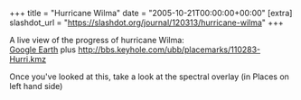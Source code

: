 +++
title = "Hurricane Wilma"
date = "2005-10-21T00:00:00+00:00"
[extra]
slashdot_url = "https://slashdot.org/journal/120313/hurricane-wilma"
+++

<p>A live view of the progress of hurricane Wilma:<br><a href="http://earth.google.com/downloads.html">Google Earth</a> plus <a href="http://bbs.keyhole.com/ubb/placemarks/110283-Hurri.kmz">http://bbs.keyhole.com/ubb/placemarks/110283-Hurri.kmz</a></p>
<p>Once you've looked at this, take a look at the spectral overlay (in Places on left hand side)</p>

